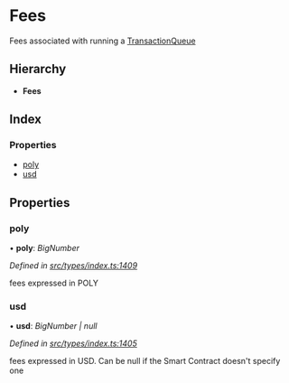 # Fees

Fees associated with running a [TransactionQueue](../classes/_entities_transactionqueue_.transactionqueue.md)

## Hierarchy

* **Fees**

## Index

### Properties

* [poly](_types_index_.fees.md#poly)
* [usd](_types_index_.fees.md#usd)

## Properties

### poly

• **poly**: _BigNumber_

_Defined in_ [_src/types/index.ts:1409_](https://github.com/PolymathNetwork/polymath-sdk/blob/e8bbc1e/src/types/index.ts#L1409)

fees expressed in POLY

### usd

• **usd**: _BigNumber \| null_

_Defined in_ [_src/types/index.ts:1405_](https://github.com/PolymathNetwork/polymath-sdk/blob/e8bbc1e/src/types/index.ts#L1405)

fees expressed in USD. Can be null if the Smart Contract doesn't specify one

